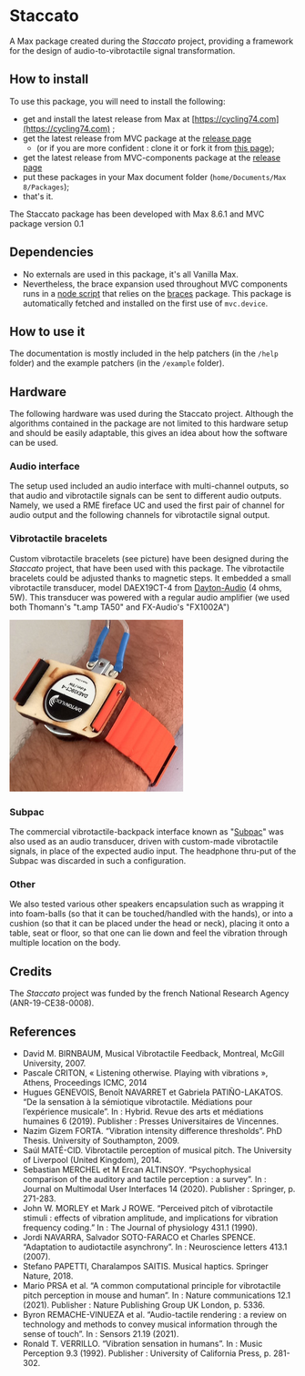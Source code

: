 # Staccato
<!-- [![License: MIT](https://img.shields.io/badge/License-MIT-yellow.svg)](https://opensource.org/licenses/MIT) -->

A Max package created during the *Staccato* project, providing a framework for the design of audio-to-vibrotactile signal transformation.

## How to install

To use this package, you will need to install the following:
- get and install the latest release from Max at [https://cycling74.com](https://cycling74.com) ;
- get the latest release from MVC package at the [release page](https://github.com/vincentgoudard/MVC/releases) 
  - (or if you are more confident : clone it or fork it from [this page](https://github.com/vincentgoudard/MVC));
- get the latest release from MVC-components package at the [release page](https://github.com/vincentgoudard/MVC-Components/releases) 
- put these packages in your Max document folder (`home/Documents/Max 8/Packages`);
- that's it.

The Staccato package has been developed with Max 8.6.1 and MVC package version 0.1

## Dependencies

- No externals are used in this package, it's all Vanilla Max.
- Nevertheless, the brace expansion used throughout MVC components runs in a [node script](https://docs.cycling74.com/max8/refpages/node.script) that relies on the [braces](https://www.npmjs.com/package/braces) package. This package is automatically fetched and installed on the first use of `mvc.device`.

## How to use it
The documentation is mostly included in the help patchers (in the `/help` folder) and the example patchers (in the `/example` folder).

## Hardware

The following hardware was used during the Staccato project. Although the algorithms contained in the package are not limited to this hardware setup and should be easily adaptable, this gives an idea about how the software can be used.

### Audio interface
The setup used included an audio interface with multi-channel outputs, so that audio and vibrotactile signals can be sent to different audio outputs. Namely, we used a RME fireface UC and used the first pair of channel for audio output and the following channels for vibrotactile signal output.

### Vibrotactile bracelets
Custom vibrotactile bracelets (see picture) have been designed during the *Staccato* project, that have been used with this package. The vibrotactile bracelets could be adjusted thanks to magnetic steps. It embedded a small vibrotactile transducer, model DAEX19CT-4 from [Dayton-Audio](https://www.daytonaudio.com/) (4 ohms, 5W). This transducer was powered with a regular audio amplifier (we used both Thomann's "t.amp TA50" and FX-Audio's "FX1002A")

![alt text](./media/staccato-bracelet.jpg "A vibrotactile bracelet.")

### Subpac
The commercial vibrotactile-backpack interface known as "[Subpac](https://subpac.com)" was also used as an audio transducer, driven with custom-made vibrotactile signals, in place of the expected audio input. The headphone thru-put of the Subpac was discarded in such a configuration.

### Other
We also tested various other speakers encapsulation such as wrapping it into foam-balls (so that it can be touched/handled with the hands), or into a cushion (so that it can be placed under the head or neck), placing it onto a table, seat or floor, so that one can lie down and feel the vibration through multiple location on the body.  


## Credits
The *Staccato* project was funded by the french National Research Agency (ANR-19-CE38-0008).

## References

- David M. BIRNBAUM, Musical Vibrotactile Feedback, Montreal, McGill University, 2007.
- Pascale CRITON, « Listening otherwise. Playing with vibrations », Athens, Proceedings ICMC, 2014
- Hugues GENEVOIS, Benoît NAVARRET et Gabriela PATIÑO-LAKATOS. “De la sensation à la sémiotique vibrotactile. Médiations pour l’expérience musicale”. In : Hybrid. Revue des arts et médiations humaines 6 (2019). Publisher : Presses Universitaires de Vincennes.
- Nazim Gizem FORTA. “Vibration intensity difference thresholds”. PhD Thesis. University of Southampton, 2009.
- Saúl MATÉ-CID. Vibrotactile perception of musical pitch. The University of Liverpool (United Kingdom), 2014.
- Sebastian MERCHEL et M Ercan ALTINSOY. “Psychophysical comparison of the auditory and tactile perception : a survey”. In : Journal on Multimodal User Interfaces 14 (2020). Publisher : Springer, p. 271-283.
- John W. MORLEY et Mark J ROWE. “Perceived pitch of vibrotactile stimuli : effects of vibration amplitude, and implications for vibration frequency coding.” In : The Journal of physiology 431.1 (1990).
- Jordi NAVARRA, Salvador SOTO-FARACO et Charles SPENCE. “Adaptation to audiotactile asynchrony”. In : Neuroscience letters 413.1 (2007).
- Stefano PAPETTI, Charalampos SAITIS. Musical haptics. Springer Nature, 2018.
- Mario PRSA et al. “A common computational principle for vibrotactile pitch perception in mouse and human”. In : Nature communications 12.1 (2021). Publisher : Nature Publishing Group UK London, p. 5336.
- Byron REMACHE-VINUEZA et al. “Audio-tactile rendering : a review on technology and methods to convey musical information through the sense of touch”. In : Sensors 21.19 (2021).
- Ronald T. VERRILLO. “Vibration sensation in humans”. In : Music Perception 9.3 (1992). Publisher : University of California Press, p. 281-302.
